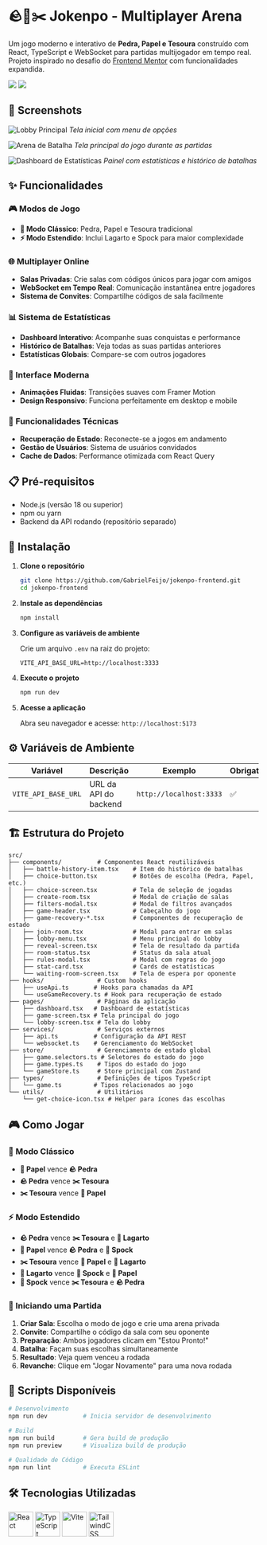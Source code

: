 # 🪨📄✂️ Jokenpo - Multiplayer Arena

Um jogo moderno e interativo de **Pedra, Papel e Tesoura** construído com React, TypeScript e WebSocket para partidas multijogador em tempo real. Projeto inspirado no desafio do [Frontend Mentor](https://www.frontendmentor.io/challenges/rock-paper-scissors-game-pTgwgvgH) com funcionalidades expandida.

<img src="https://i.imgur.com/wuxZ1CH.gif" />


<img src="https://i.imgur.com/65SKYTO.gif" />


## 📸 Screenshots

![Lobby Principal](https://i.imgur.com/d2GINMV.png)
_Tela inicial com menu de opções_

![Arena de Batalha](https://i.imgur.com/WwYHDza.png)
_Tela principal do jogo durante as partidas_

![Dashboard de Estatísticas](https://i.imgur.com/NtWbUCP.png)
_Painel com estatísticas e histórico de batalhas_

## ✨ Funcionalidades

### 🎮 Modos de Jogo

- **🎯 Modo Clássico**: Pedra, Papel e Tesoura tradicional
- **⚡ Modo Estendido**: Inclui Lagarto e Spock para maior complexidade

### 🌐 Multiplayer Online

- **Salas Privadas**: Crie salas com códigos únicos para jogar com amigos
- **WebSocket em Tempo Real**: Comunicação instantânea entre jogadores
- **Sistema de Convites**: Compartilhe códigos de sala facilmente

### 📊 Sistema de Estatísticas

- **Dashboard Interativo**: Acompanhe suas conquistas e performance
- **Histórico de Batalhas**: Veja todas as suas partidas anteriores
- **Estatísticas Globais**: Compare-se com outros jogadores

### 🎨 Interface Moderna

- **Animações Fluidas**: Transições suaves com Framer Motion
- **Design Responsivo**: Funciona perfeitamente em desktop e mobile

### 🚀 Funcionalidades Técnicas

- **Recuperação de Estado**: Reconecte-se a jogos em andamento
- **Gestão de Usuários**: Sistema de usuários convidados
- **Cache de Dados**: Performance otimizada com React Query

## 📋 Pré-requisitos

- Node.js (versão 18 ou superior)
- npm ou yarn
- Backend da API rodando (repositório separado)

## 🚀 Instalação

1. **Clone o repositório**

   ```bash
   git clone https://github.com/GabrielFeijo/jokenpo-frontend.git
   cd jokenpo-frontend
   ```

2. **Instale as dependências**

   ```bash
   npm install
   ```

3. **Configure as variáveis de ambiente**

   Crie um arquivo `.env` na raiz do projeto:

   ```env
   VITE_API_BASE_URL=http://localhost:3333
   ```

4. **Execute o projeto**

   ```bash
   npm run dev
   ```

5. **Acesse a aplicação**

   Abra seu navegador e acesse: `http://localhost:5173`

## ⚙️ Variáveis de Ambiente

| Variável            | Descrição             | Exemplo                 | Obrigatória |
| ------------------- | --------------------- | ----------------------- | ----------- |
| `VITE_API_BASE_URL` | URL da API do backend | `http://localhost:3333` | ✅          |

## 🏗️ Estrutura do Projeto

```
src/
├── components/          # Componentes React reutilizáveis
│   ├── battle-history-item.tsx    # Item do histórico de batalhas
│   ├── choice-button.tsx          # Botões de escolha (Pedra, Papel, etc.)
│   ├── choice-screen.tsx          # Tela de seleção de jogadas
│   ├── create-room.tsx            # Modal de criação de salas
│   ├── filters-modal.tsx          # Modal de filtros avançados
│   ├── game-header.tsx            # Cabeçalho do jogo
│   ├── game-recovery-*.tsx        # Componentes de recuperação de estado
│   ├── join-room.tsx              # Modal para entrar em salas
│   ├── lobby-menu.tsx             # Menu principal do lobby
│   ├── reveal-screen.tsx          # Tela de resultado da partida
│   ├── room-status.tsx            # Status da sala atual
│   ├── rules-modal.tsx            # Modal com regras do jogo
│   ├── stat-card.tsx              # Cards de estatísticas
│   └── waiting-room-screen.tsx    # Tela de espera por oponente
├── hooks/               # Custom hooks
│   ├── useApi.ts       # Hooks para chamadas da API
│   └── useGameRecovery.ts # Hook para recuperação de estado
├── pages/               # Páginas da aplicação
│   ├── dashboard.tsx   # Dashboard de estatísticas
│   ├── game-screen.tsx # Tela principal do jogo
│   └── lobby-screen.tsx # Tela do lobby
├── services/            # Serviços externos
│   ├── api.ts          # Configuração da API REST
│   └── websocket.ts    # Gerenciamento do WebSocket
├── store/               # Gerenciamento de estado global
│   ├── game.selectors.ts # Seletores do estado do jogo
│   ├── game.types.ts    # Tipos do estado do jogo
│   └── gameStore.ts     # Store principal com Zustand
├── types/               # Definições de tipos TypeScript
│   └── game.ts         # Tipos relacionados ao jogo
└── utils/               # Utilitários
    └── get-choice-icon.tsx # Helper para ícones das escolhas
```

## 🎮 Como Jogar

### 🎯 Modo Clássico

- **📄 Papel** vence **🪨 Pedra**
- **🪨 Pedra** vence **✂️ Tesoura**
- **✂️ Tesoura** vence **📄 Papel**

### ⚡ Modo Estendido

- **🪨 Pedra** vence **✂️ Tesoura** e **🦎 Lagarto**
- **📄 Papel** vence **🪨 Pedra** e **🖖 Spock**
- **✂️ Tesoura** vence **📄 Papel** e **🦎 Lagarto**
- **🦎 Lagarto** vence **🖖 Spock** e **📄 Papel**
- **🖖 Spock** vence **✂️ Tesoura** e **🪨 Pedra**

### 🚀 Iniciando uma Partida

1. **Criar Sala**: Escolha o modo de jogo e crie uma arena privada
2. **Convite**: Compartilhe o código da sala com seu oponente
3. **Preparação**: Ambos jogadores clicam em "Estou Pronto!"
4. **Batalha**: Façam suas escolhas simultaneamente
5. **Resultado**: Veja quem venceu a rodada
6. **Revanche**: Clique em "Jogar Novamente" para uma nova rodada

## 📝 Scripts Disponíveis

```bash
# Desenvolvimento
npm run dev          # Inicia servidor de desenvolvimento

# Build
npm run build        # Gera build de produção
npm run preview      # Visualiza build de produção

# Qualidade de Código
npm run lint         # Executa ESLint
```

## 🛠️ Tecnologias Utilizadas

<div align="left">
  <img src="https://cdn.jsdelivr.net/gh/devicons/devicon@latest/icons/react/react-original.svg" width="50" height="50" alt="React"/>
  <img src="https://cdn.jsdelivr.net/gh/devicons/devicon@latest/icons/typescript/typescript-original.svg" width="50" height="50" alt="TypeScript"/>
  <img src="https://cdn.jsdelivr.net/gh/devicons/devicon@latest/icons/vitejs/vitejs-original.svg" width="50" height="50" alt="Vite"/>
  <img src="https://cdn.jsdelivr.net/gh/devicons/devicon@latest/icons/tailwindcss/tailwindcss-original.svg" width="50" height="50" alt="TailwindCSS"/>
</div>

